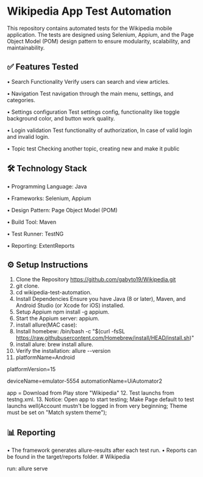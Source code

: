 # **Wikipedia App Test Automation**

This repository contains automated tests for the Wikipedia mobile application. 
The tests are designed using Selenium, Appium, and the Page Object Model (POM) design pattern to ensure modularity, scalability, and maintainability.

## ✅ **Features Tested**

•	Search Functionality
Verify users can search and view articles.

•	Navigation
Test navigation through the main menu, settings, and categories.

•	Settings configuration
Test settings config, functionality like toggle background color, and button work quality.

•	Login validation
Test functionality of authorization, In case of valid login and invalid login.

•	Topic test
Checking another topic, creating new and make it public



## 🛠 **Technology Stack**

•	Programming Language: Java

•	Frameworks: Selenium, Appium

•	Design Pattern: Page Object Model (POM)

•	Build Tool: Maven

•	Test Runner: TestNG

•	Reporting: ExtentReports



## **⚙️ Setup Instructions**


1.	Clone the Repository  https://github.com/gabyto19/Wikipedia.git
2.  git clone.
3.  cd wikipedia-test-automation.
4.  Install Dependencies
            Ensure you have Java (8 or later), Maven, and Android Studio (or Xcode for iOS) installed.
5. Setup Appium npm install -g appium.
6. Start the Appium server: appium.
7. install allure(MAC case):
8. Install homebew: /bin/bash -c "$(curl -fsSL https://raw.githubusercontent.com/Homebrew/install/HEAD/install.sh)"
9. install alure: brew install allure.
10. Verify the installation: allure --version
11. platformName=Android

   platformVersion=15

   deviceName=emulator-5554
   automationName=UiAutomator2 

   app = Download from Play store "Wikipedia"
12. Test launchs from testng.xml.
13. Notice: Open app to start testing; Make Page default to test launchs well(Account mustn't be logged in from very beginning; Theme must be set on "Match system theme");


## **📊 Reporting**

•	The framework generates allure-results after each test run.
•	Reports can be found in the target/reports folder.            # Wikipedia


run: allure serve
